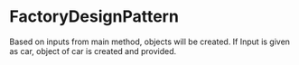 # FactoryDesignPattern
Based on inputs from main method, objects will be created. If Input is given as car, object of car is created and provided.

